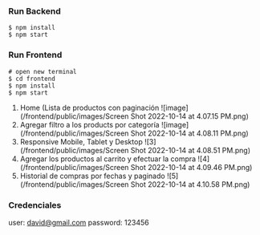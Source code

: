 ### Run Backend

```
$ npm install
$ npm start
```

### Run Frontend

```
# open new terminal
$ cd frontend
$ npm install
$ npm start
```

1. Home (Lista de productos con paginación
   ![image](/frontend/public/images/Screen Shot 2022-10-14 at 4.07.15 PM.png)
2. Agregar filtro a los products por categoría
   ![image](/frontend/public/images/Screen Shot 2022-10-14 at 4.08.11 PM.png)
3. Responsive Mobile, Tablet y Desktop
   ![3](/frontend/public/images/Screen Shot 2022-10-14 at 4.08.51 PM.png)
4. Agregar los productos al carrito y efectuar la compra
   ![4](/frontend/public/images/Screen Shot 2022-10-14 at 4.09.46 PM.png)
5. Historial de compras por fechas y paginado
   ![5](/frontend/public/images/Screen Shot 2022-10-14 at 4.10.58 PM.png)

### Credenciales

user: david@gmail.com
password: 123456
